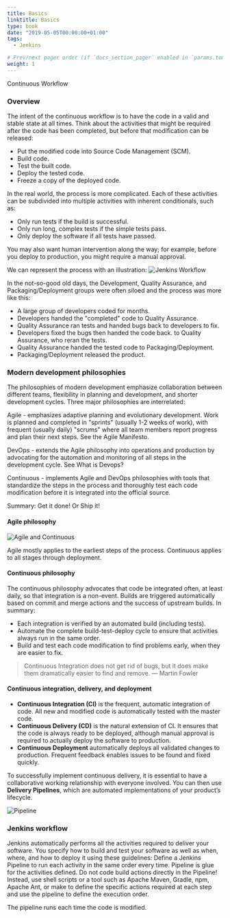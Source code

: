 ```yaml
---
title: Basics
linktitle: Basics
type: book
date: "2019-05-05T00:00:00+01:00"
tags:
  - Jenkins

# Prev/next pager order (if `docs_section_pager` enabled in `params.toml`)
weight: 1
---
```


Continuous Workflow
<!--more-->

### Overview

The intent of the continuous workflow is to have the code in a valid and stable state at all times.
Think about the activities that might be required after the code has been completed, but before that modification can be released:
* Put the modified code into Source Code Management (SCM).
* Build code.
* Test the built code.
* Deploy the tested code.
* Freeze a copy of the deployed code.

In the real world, the process is more complicated. Each of these activities can be subdivided into multiple activities with inherent conditionals, such as:
- Only run tests if the build is successful.
- Only run long, complex tests if the simple tests pass.
- Only deploy the software if all tests have passed.

You may also want human intervention along the way; for example, before you deploy to production, you might require a manual approval.

We can represent the process with an illustration:
![Jenkins Workflow](/images/uploads/jenkins-workflow.png)

In the not-so-good old days, the Development, Quality Assurance, and Packaging/Deployment groups were often siloed and the process was more like this:
* A large group of developers coded for months.
* Developers handed the "completed" code to Quality Assurance.
* Quality Assurance ran tests and handed bugs back to developers to fix.
* Developers fixed the bugs then handed the code back. to Quality Assurance, who reran the tests.
* Quality Assurance handed the tested code to Packaging/Deployment.
* Packaging/Deployment released the product.

### Modern development philosophies

The philosophies of modern development emphasize collaboration between different teams, flexibility in planning and development, and shorter development cycles. Three major philosophies are interrelated:

Agile - emphasizes adaptive planning and evolutionary development. Work is planned and completed in "sprints" (usually 1-2 weeks of work), with frequent (usually daily) "scrums" where all team members report progress and plan their next steps. See the Agile Manifesto.

DevOps - extends the Agile philosophy into operations and production by advocating for the automation and monitoring of all steps in the development cycle. See What is Devops?

Continuous - implements Agile and DevOps philosophies with tools that standardize the steps in the process and thoroughly test each code modification before it is integrated into the official source.

Summary: Get it done! Or Ship it!

#### Agile philosophy

![Agile and Continuous](/images/uploads/agile-cicd.png)

Agile mostly applies to the earliest steps of the process. Continuous applies to all stages through deployment.


#### Continuous philosophy
The continuous philosophy advocates that code be integrated often, at least daily, so that integration is a non-event. Builds are triggered automatically based on commit and merge actions and the success of upstream builds. In summary:

* Each integration is verified by an automated build (including tests).
* Automate the complete build-test-deploy cycle to ensure that activities always run in the same order.
* Build and test each code modification to find problems early, when they are easier to fix.

>Continuous Integration does not get rid of bugs, but it does make them dramatically easier to find and remove.
— Martin Fowler

#### Continuous integration, delivery, and deployment
* **Continuous Integration (CI)** is the frequent, automatic integration of code. All new and modified code is automatically tested with the master code.
* **Continuous Delivery (CD)** is the natural extension of CI. It ensures that the code is always ready to be deployed, although manual approval is required to actually deploy the software to production.
* **Continuous Deployment** automatically deploys all validated changes to production. Frequent feedback enables issues to be found and fixed quickly.

To successfully implement continuous delivery, it is essential to have a collaborative working relationship with everyone involved. You can then use **Delivery Pipelines**, which are automated implementations of your product’s lifecycle.

![Pipeline](/images/uploads/pipeline.png)

### Jenkins workflow

Jenkins automatically performs all the activities required to deliver your software. You specify how to build and test your software as well as when, where, and how to deploy it using these guidelines:
Define a Jenkins Pipeline to run each activity in the same order every time.
Pipeline is glue for the activities defined. Do not code build actions directly in the Pipeline! Instead, use shell scripts or a tool such as Apache Maven, Gradle, npm, Apache Ant, or make to define the specific actions required at each step and use the pipeline to define the execution order.

The pipeline runs each time the code is modified.
